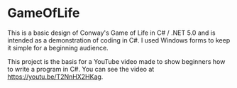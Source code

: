 # GameOfLife

This is a basic design of Conway's Game of Life in C# / .NET 5.0 and is intended as a demonstration of coding in C#.
I used Windows forms to keep it simple for a beginning audience.

This project is the basis for a YouTube video made to show beginners how to write a program in C#.  You can see the video at https://youtu.be/T2NnHX2HKag. 
